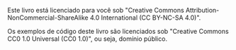 
Este livro está licenciado para você sob "Creative Commons Attribution-NonCommercial-ShareAlike 4.0 International (CC BY-NC-SA 4.0)".

Os exemplos de código deste livro são licenciados sob "Creative Commons CC0 1.0 Universal (CC0 1.0)", ou seja, domínio público.
